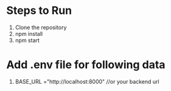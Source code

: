# Steps to Run
1. Clone the repository
2. npm install
3. npm start

# Add .env file for following data
1. BASE_URL ="http://localhost:8000" //or your backend url
